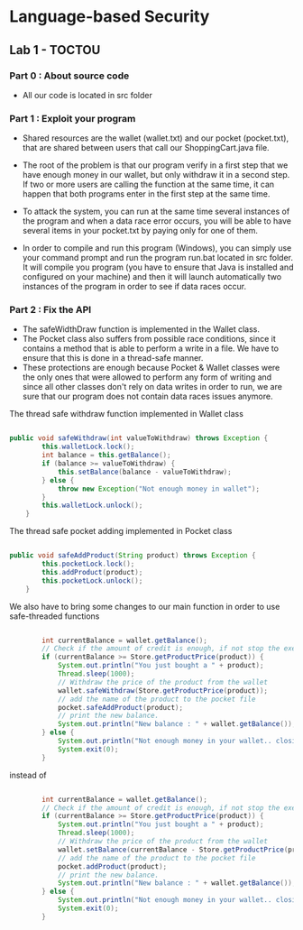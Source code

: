# Language-based Security

## Lab 1 - TOCTOU

### Part 0 : About source code

- All our code is located in src folder 


### Part 1 : Exploit your program

- Shared resources are the wallet (wallet.txt) and our pocket (pocket.txt), that are shared between users that call our ShoppingCart.java file.
- The root of the problem is that our program verify in a first step that we have enough money in our wallet, but only withdraw it in a second step. If two or more users are calling the function at the same time, it can happen that both programs enter in the first step at the same time.
- To attack the system, you can run at the same time several instances of the program and when a data race error occurs, you will be able to have several items in your pocket.txt by paying only for one of them.

- In order to compile and run this program (Windows), you can simply use your command prompt and run the program run.bat located in src folder. It will compile you program (you have to ensure that Java is installed and configured on your machine) and then it will launch automatically two instances of the program in order to see if data races occur.

### Part 2 : Fix the API

- The safeWidthDraw function is implemented in the Wallet class.
- The Pocket class also suffers from possible race conditions, since it contains a method that is able to perform a write in a file. We have to ensure that this is done in a thread-safe manner.
- These protections are enough because Pocket & Wallet classes were the only ones that were allowed to perform any form of writing and since all other classes don't rely on data writes in order to run, we are sure that our program does not contain data races issues anymore.

The thread safe withdraw function implemented in Wallet class 
   
   ```java
   
   public void safeWithdraw(int valueToWithdraw) throws Exception {
           this.walletLock.lock();
           int balance = this.getBalance();
           if (balance >= valueToWithdraw) {
               this.setBalance(balance - valueToWithdraw);
           } else {
               throw new Exception("Not enough money in wallet");
           }
           this.walletLock.unlock();
       }
   
   ```

The thread safe pocket adding implemented in Pocket class

```java

public void safeAddProduct(String product) throws Exception {
        this.pocketLock.lock();
        this.addProduct(product);
        this.pocketLock.unlock();
    }

```

We also have to bring some changes to our main function in order to use safe-threaded functions

```java

        int currentBalance = wallet.getBalance();
        // Check if the amount of credit is enough, if not stop the execution
        if (currentBalance >= Store.getProductPrice(product)) {
            System.out.println("You just bought a " + product);
            Thread.sleep(1000);
            // Withdraw the price of the product from the wallet
            wallet.safeWithdraw(Store.getProductPrice(product));
            // add the name of the product to the pocket file
            pocket.safeAddProduct(product);
            // print the new balance.
            System.out.println("New balance : " + wallet.getBalance());
        } else {
            System.out.println("Not enough money in your wallet.. closing program !");
            System.exit(0);
        }

```


instead of 


```java

        int currentBalance = wallet.getBalance();
        // Check if the amount of credit is enough, if not stop the execution
        if (currentBalance >= Store.getProductPrice(product)) {
            System.out.println("You just bought a " + product);
            Thread.sleep(1000);
            // Withdraw the price of the product from the wallet
            wallet.setBalance(currentBalance - Store.getProductPrice(product));
            // add the name of the product to the pocket file
            pocket.addProduct(product);
            // print the new balance.
            System.out.println("New balance : " + wallet.getBalance());
        } else {
            System.out.println("Not enough money in your wallet.. closing program !");
            System.exit(0);
        }

```

